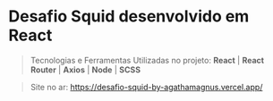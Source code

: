 # Desafio Squid desenvolvido em React

> Tecnologias e Ferramentas Utilizadas no projeto: **React** | **React Router** | **Axios** | **Node** | **SCSS** 

> Site no ar: https://desafio-squid-by-agathamagnus.vercel.app/
